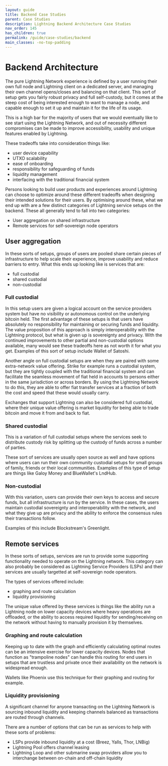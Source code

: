 ```yaml
---
layout: guide
title: Backend Case Studies
parent: Case Studies
description: Lightning Backend Architecture Case Studies
nav_order: 145
has_children: true
permalink: /guide/case-studies/backend
main_classes: -no-top-padding
---
```


# Backend Architecture

The pure Lightning Network experience is defined by a user running their own full node and Lightning client on a dedicated server, and managing their own channel opens/closes and balancing on that client. This sort of setup gets you fairly robust privacy and full self-custody, but it comes at the steep cost of being interested enough to want to manage a node, and capable enough to set it up and maintain it for the life of its usage.

This is a high bar for the majority of users that we would eventually like to see start using the Lightning Network, and out of necessity different compromises can be made to improve accessibility, usability and unique features enabled by Lightning.

These tradeoffs take into consideration things like:
- user device capability
- UTXO scalability
- ease of onboarding
- responsibility for safeguarding of funds
- liquidity management
- interfacing with the traditional financial system

Persons looking to build user products and experiences around Lightning can choose to optimize around these different tradeoffs when designing their intended solutions for their users. By optimising around these, what we end up with are a few distinct categories of Lightning service setups on the backend. These all generally tend to fall into two categories:
- User aggregation on shared infrastructure
- Remote services for self-sovereign node operators

## User aggregation
In these sorts of setups, groups of users are pooled share certain pieces of infrastructure to help scale their experience, improve usability and reduce barriers to entry. What this ends up looking like is services that are:
- full custodial
- shared custodial
- non-custodial

### Full custodial

In this setup users are given a logical account on the service providers system but have no visibility or autonomous control on the underlying bitcoin held. The first advantage of these setups is that users have absolutely no responsibility for maintaining or securing funds and liquidity. The value proposition of this approach is simply interoperability with the Lightning protocol, but what is given up is sovereignty and privacy. With the continued improvements to other partial and non-custodial options available, many would see these tradeoffs here as not worth it for what you get. Examples of this sort of setup include Wallet of Satoshi.

Another angle on full custodial setups are when they are paired with some extra-network value offering. Strike for example runs a custodial system, but they are tightly coupled with the traditional financial system and can facilitate the seamless movement of fiat held in accounts to persons either in the same jurisdiction or across borders. By using the Lightning Network to do this, they are able to offer fiat transfer services at a fraction of both the cost and speed that these would usually carry.

Exchanges that support Lightning can also be considered full custodial, where their unique value offering is market liquidity for being able to trade bitcoin and move it from and back to fiat.

### Shared custodial

This is a variation of full custodial setups where the services seek to distribute custody risk by splitting up the custody of funds across a number of parties.

These sort of services are usually open source as well and have options where users can run their own community custodial setups for small groups of family, friends or their local communities. Examples of this type of setup are things like Galoy Money and BlueWallet's LndHub.

### Non-custodial

With this variation, users can provide their own keys to access and secure funds, but all infrastructure is run by the service. In these cases, the users maintain custodial sovereignty and interoperability with the network, and what they give up are privacy and the ability to enforce the consensus rules their transactions follow.

Examples of this include Blockstream's Greenlight.



## Remote services

In these sorts of setups, services are run to provide some supporting functionality needed to operate on the Lightning network. This category can also probably be considered as Lightning Service Providers (LSPs) and their services are usually targetted at self-sovereign node operators.

The types of services offered include:
- graphing and route calculation
- liquidity provisioning

The unique value offered by these services is things like the ability run a Lightning node on lower capacity devices where heavy operations are offloaded, or the ability to access required liquidity for sending/receiving on the network without having to manually provision it by themselves.


### Graphing and route calculation

Keeping up to date with the graph and efficiently calculating optimal routes can be an intensive exercise for lower capacity devices. Nodes that function as "trampoline nodes" can handle this routing for end users in setups that are trustless and private once their availability on the network is widespread enough.

Wallets like Phoenix use this technique for their graphing and routing for example.

### Liquidity provisioning

A significant channel for anyone transacting on the Lightning Network is sourcing inbound liquidity and keeping channels balanced as transactions are routed through channels.

There are a number of options that can be run as services to help with these sorts of problems:
- LSPs provide inbound liquidity at a cost (Breez, Yalls, Thor, LNBig)
- Lightning Pool offers channel leasing
- Lightning Loop and other submarine swap providers allow you to interchange between on-chain and off-chain liquidity
